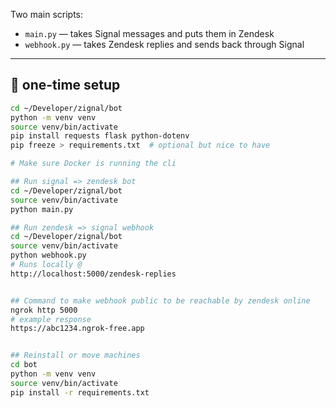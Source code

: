 Two main scripts:
- `main.py` — takes Signal messages and puts them in Zendesk
- `webhook.py` — takes Zendesk replies and sends back through Signal



---

## 🔧 one-time setup

```bash
cd ~/Developer/zignal/bot
python -m venv venv
source venv/bin/activate
pip install requests flask python-dotenv
pip freeze > requirements.txt  # optional but nice to have

# Make sure Docker is running the cli

## Run signal => zendesk bot
cd ~/Developer/zignal/bot
source venv/bin/activate
python main.py

## Run zendesk => signal webhook
cd ~/Developer/zignal/bot
source venv/bin/activate
python webhook.py
# Runs locally @
http://localhost:5000/zendesk-replies


## Command to make webhook public to be reachable by zendesk online
ngrok http 5000
# example response
https://abc1234.ngrok-free.app


## Reinstall or move machines
cd bot
python -m venv venv
source venv/bin/activate
pip install -r requirements.txt

